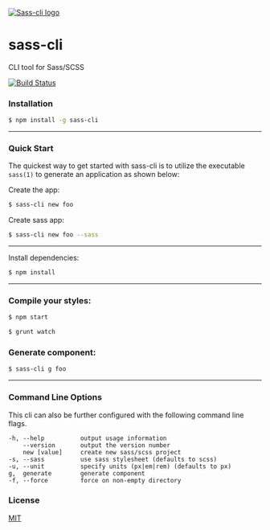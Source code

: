 [![Sass-cli logo](https://github.com/ravid7000/sass-cli/raw/master/assets/logo.png)](https://ravid7000.github.io/sass-cli/)


# sass-cli
CLI tool for Sass/SCSS

[![Build Status](https://travis-ci.org/ravid7000/sass-cli.svg?branch=master)](https://travis-ci.org/ravid7000/sass-cli)


### Installation

```sh
$ npm install -g sass-cli
```

---



### Quick Start

The quickest way to get started with sass-cli is to utilize the executable `sass(1)` to generate an application as shown below:

Create the app:

```bash
$ sass-cli new foo
```

Create sass app:

```bash
$ sass-cli new foo --sass
```

---



Install dependencies:

```bash
$ npm install
```

---



### Compile your styles:

```bash
$ npm start
```

```bash
$ grunt watch
```

### Generate component:

```bash
$ sass-cli g foo
```

---



### Command Line Options

This cli can also be further configured with the following command line flags.

    -h, --help          output usage information
        --version       output the version number
        new [value]     create new sass/scss project
    -s, --sass          use sass stylesheet (defaults to scss)
    -u, --unit          specify units (px|em|rem) (defaults to px)
    g,  generate        generate component
    -f, --force         force on non-empty directory

### License

[MIT](LICENSE)

